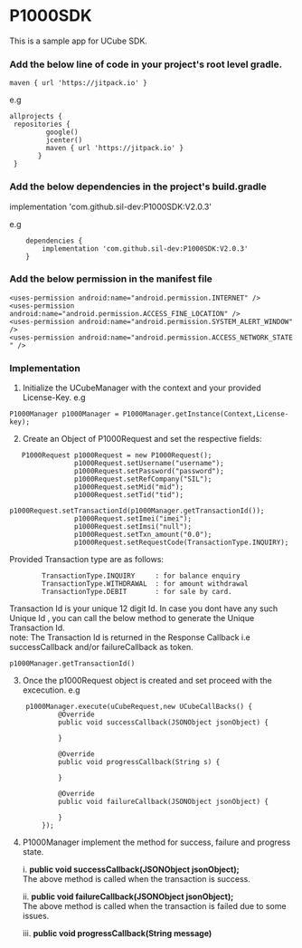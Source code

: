 # P1000SDK
This is a sample app for UCube SDK.

### Add the below line of code in your project's root level gradle.
    maven { url 'https://jitpack.io' }

 e.g 
 ```
 allprojects { 
  repositories {
          google()
          jcenter()
          maven { url 'https://jitpack.io' }
        }
  }
  ```
### Add the below dependencies in the project's build.gradle 

implementation 'com.github.sil-dev:P1000SDK:V2.0.3'

e.g
```
    dependencies {
		implementation 'com.github.sil-dev:P1000SDK:V2.0.3'
	}
 ```

### Add the below permission in the manifest file 

    <uses-permission android:name="android.permission.INTERNET" />
    <uses-permission android:name="android.permission.ACCESS_FINE_LOCATION" />
    <uses-permission android:name="android.permission.SYSTEM_ALERT_WINDOW" />
    <uses-permission android:name="android.permission.ACCESS_NETWORK_STATE " />

### Implementation
1. Initialize the UCubeManager with the context and your provided License-Key.
e.g
```
P1000Manager p1000Manager = P1000Manager.getInstance(Context,License-key);
```
2. Create an Object of P1000Request and set the respective fields:
```
   P1000Request p1000Request = new P1000Request();
                p1000Request.setUsername("username");
                p1000Request.setPassword("password");
                p1000Request.setRefCompany("SIL");
                p1000Request.setMid("mid");
                p1000Request.setTid("tid");
                p1000Request.setTransactionId(p1000Manager.getTransactionId());
                p1000Request.setImei("imei");
                p1000Request.setImsi("null");
                p1000Request.setTxn_amount("0.0");
                p1000Request.setRequestCode(TransactionType.INQUIRY);
```
Provided Transaction type are as follows:
```
    	TransactionType.INQUIRY 	: for balance enquiry
    	TransactionType.WITHDRAWAL	: for amount withdrawal
    	TransactionType.DEBIT		: for sale by card.
```
Transaction Id is your unique 12 digit Id. In case you dont have any such Unique Id , you can call the below method to generate the Unique Transaction Id.<br/>
note: The Transaction Id is returned in the Response Callback i.e successCallback and/or failureCallback as token.
```
p1000Manager.getTransactionId()
```
3. Once the p1000Request object is created and set proceed with the excecution.
e.g 
```
	p1000Manager.execute(uCubeRequest,new UCubeCallBacks() {
            @Override
            public void successCallback(JSONObject jsonObject) {
                
            }

            @Override
            public void progressCallback(String s) {
              
            }

            @Override
            public void failureCallback(JSONObject jsonObject) {
               
            }
        });
```
4. P1000Manager implement the method for success, failure and progress state.
	
	i. 	**public void successCallback(JSONObject jsonObject);** <br>
			The above method is called when the transaction is success. 

 	ii. **public void failureCallback(JSONObject jsonObject);** <br>
 			The above method is called when the transaction is failed due to some issues.

 	iii. **public void progressCallback(String message)** <br>
 			


